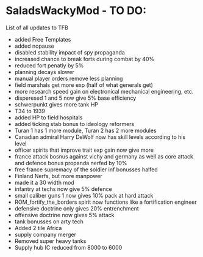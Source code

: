 # SaladsWackyMod - TO DO:

List of all updates to TFB
- added Free Templates
- added nopause
- disabled stability impact of spy propaganda
- increased chance to break forts during combat by 40%
- reduced fort penatly by 5%
- planning decays slower
- manual player orders remove less planning
- field marshals get more exp (half of what generals get)
- more research speed gain on electronical mechanical engineering, etc.
- disperesed 1 and 5 now give 5% base efficiency
- schwerpunkt gives more tank HP
- T34 to 1939
- added HP to field hospitals
- added ticking stab bonus to ideology reformers
- Turan 1 has 1 more module, Turan 2 has 2 more modules
- Canadian admiral Harry DeWolf now has skill levels according to his level
- officer spirits that improve trait exp gain now give more
- france attack bosnus against vichy and germany as well as core attack and defence bonus propanda nerfed by 10%
- free france supremacy of the soldier inf bonusses halfed
- Finland Nerfs, but more manpower
- made it a 30 width mod
- infantry at techs now give 5% defence
- small caliber guns 1 now gives 10% pack at hard attack
- ROM_fortify_the_borders spirit now functions like a fortification engineer
- defensive doctrine only gives 20% entrenchment
- offensive doctrine now gives 5% attack
- tank bonusses on arty tech
- Added 2 tile Africa
- supply company merger
- Removed super heavy tanks
- Supply hub IC reduced from 8000 to 6000
